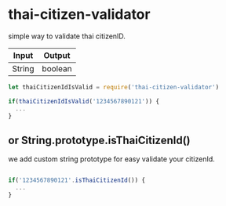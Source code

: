 # thai-citizen-validator

simple way to validate thai citizenID.


| Input        | Output           
| ------------- |:-------------:| 
| String        | boolean | 


```js
let thaiCitizenIdIsValid = require('thai-citizen-validator')

if(thaiCitizenIdIsValid('1234567890121')) {
  ...
}
```

## or String.prototype.isThaiCitizenId()
we add custom string prototype for easy validate your citizenId.

```js

if('1234567890121'.isThaiCitizenId()) {
  ...
}

```

